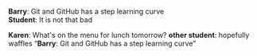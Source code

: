 **Barry**: Git and GitHub has a step learning curve  
**Student**: It is not that bad

**Karen**: What's on the menu for lunch tomorrow?
**other student**: hopefully waffles
“**Barry**: Git and GitHub has a step learning curve”
